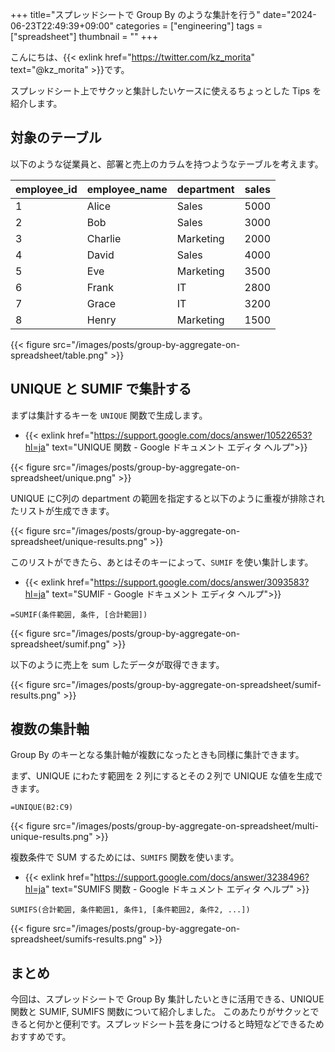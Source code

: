 +++
title="スプレッドシートで Group By のような集計を行う"
date="2024-06-23T22:49:39+09:00"
categories = ["engineering"]
tags = ["spreadsheet"]
thumbnail = ""
+++

こんにちは、{{< exlink href="https://twitter.com/kz_morita" text="@kz_morita" >}}です。

スプレッドシート上でサクッと集計したいケースに使えるちょっとした Tips を紹介します。

## 対象のテーブル

以下のような従業員と、部署と売上のカラムを持つようなテーブルを考えます。

| employee_id | employee_name | department | sales |
|-------------|---------------|------------|-------|
| 1           | Alice         | Sales      | 5000  |
| 2           | Bob           | Sales      | 3000  |
| 3           | Charlie       | Marketing  | 2000  |
| 4           | David         | Sales      | 4000  |
| 5           | Eve           | Marketing  | 3500  |
| 6           | Frank         | IT         | 2800  |
| 7           | Grace         | IT         | 3200  |
| 8           | Henry         | Marketing  | 1500  |


{{< figure src="/images/posts/group-by-aggregate-on-spreadsheet/table.png" >}}

## UNIQUE と SUMIF で集計する

まずは集計するキーを `UNIQUE` 関数で生成します。

- {{< exlink href="https://support.google.com/docs/answer/10522653?hl=ja" text="UNIQUE 関数 - Google ドキュメント エディタ ヘルプ">}}

{{< figure src="/images/posts/group-by-aggregate-on-spreadsheet/unique.png" >}}

UNIQUE にC列の department の範囲を指定すると以下のように重複が排除されたリストが生成できます。

{{< figure src="/images/posts/group-by-aggregate-on-spreadsheet/unique-results.png" >}}

このリストができたら、あとはそのキーによって、`SUMIF` を使い集計します。


- {{< exlink href="https://support.google.com/docs/answer/3093583?hl=ja" text="SUMIF - Google ドキュメント エディタ ヘルプ">}}

```
=SUMIF(条件範囲, 条件, [合計範囲])
```

{{< figure src="/images/posts/group-by-aggregate-on-spreadsheet/sumif.png" >}}

以下のように売上を sum したデータが取得できます。

{{< figure src="/images/posts/group-by-aggregate-on-spreadsheet/sumif-results.png" >}}

## 複数の集計軸

Group By のキーとなる集計軸が複数になったときも同様に集計できます。

まず、UNIQUE にわたす範囲を 2 列にするとその２列で UNIQUE な値を生成できます。

```
=UNIQUE(B2:C9)
```

{{< figure src="/images/posts/group-by-aggregate-on-spreadsheet/multi-unique-results.png" >}}

複数条件で SUM するためには、`SUMIFS` 関数を使います。

- {{< exlink href="https://support.google.com/docs/answer/3238496?hl=ja" text="SUMIFS 関数 - Google ドキュメント エディタ ヘルプ" >}}

```
SUMIFS(合計範囲, 条件範囲1, 条件1, [条件範囲2, 条件2, ...])
```

{{< figure src="/images/posts/group-by-aggregate-on-spreadsheet/sumifs-results.png" >}}

## まとめ

今回は、スプレッドシートで Group By 集計したいときに活用できる、UNIQUE 関数と SUMIF, SUMIFS 関数について紹介しました。
このあたりがサクッとできると何かと便利です。スプレッドシート芸を身につけると時短などできるためおすすめです。
